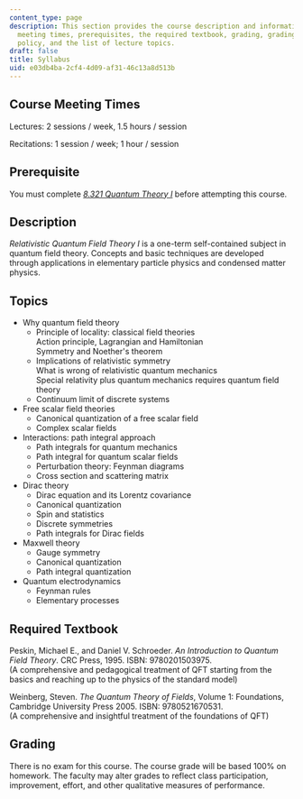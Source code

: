 ```yaml
---
content_type: page
description: This section provides the course description and information on course
  meeting times, prerequisites, the required textbook, grading, grading, homework
  policy, and the list of lecture topics.
draft: false
title: Syllabus
uid: e03db4ba-2cf4-4d09-af31-46c13a8d513b
---
```

## Course Meeting Times

Lectures: 2 sessions / week, 1.5 hours / session

Recitations: 1 session / week; 1 hour / session

## Prerequisite

You must complete [*8.321 Quantum Theory I*](https://ocw.mit.edu/courses/8-321-quantum-theory-i-fall-2017/) before attempting this course.

## Description

*Relativistic Quantum Field Theory I* is a one-term self-contained subject in quantum field theory. Concepts and basic techniques are developed through applications in elementary particle physics and condensed matter physics.

## Topics

- Why quantum field theory
    - Principle of locality: classical field theories   
        Action principle, Lagrangian and Hamiltonian  
        Symmetry and Noether's theorem
    - Implications of relativistic symmetry  
        What is wrong of relativistic quantum mechanics  
        Special relativity plus quantum mechanics requires quantum field theory
    - Continuum limit of discrete systems
- Free scalar field theories
    - Canonical quantization of a free scalar field
    - Complex scalar fields
- Interactions: path integral approach
    - Path integrals for quantum mechanics 
    - Path integral for quantum scalar fields 
    - Perturbation theory: Feynman diagrams 
    - Cross section and scattering matrix
- Dirac theory
    - Dirac equation and its Lorentz covariance 
    - Canonical quantization 
    - Spin and statistics 
    - Discrete symmetries 
    - Path integrals for Dirac fields
- Maxwell theory
    - Gauge symmetry 
    - Canonical quantization 
    - Path integral quantization
- Quantum electrodynamics
    - Feynman rules 
    - Elementary processes

## Required Textbook

Peskin, Michael E., and Daniel V. Schroeder. *An Introduction to Quantum Field Theory*. CRC Press, 1995. ISBN: 9780201503975.     
(A comprehensive and pedagogical treatment of QFT starting from the basics and reaching up to the physics of the standard model)

Weinberg, Steven. *The Quantum Theory of Fields*, Volume 1: Foundations, Cambridge University Press 2005. ISBN: 9780521670531.     
(A comprehensive and insightful treatment of the foundations of QFT)

## Grading

There is no exam for this course. The course grade will be based 100% on homework. The faculty may alter grades to reflect class participation, improvement, effort, and other qualitative measures of performance.